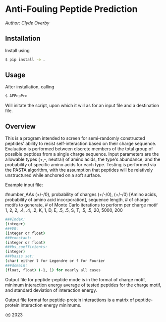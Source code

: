 # Anti-Fouling Peptide Prediction

*Author: Clyde Overby*


## Installation

Install using 
```sh
$ pip install -e .
```
## Usage

After installation, calling
```sh
$ AFPepPro
```
Will initate the script, upon which it will as for an input file and a destination file.

## Overview

This is a program intended to screen for semi-randomly constructed peptides' ability to resist self-interaction based on their charge sequence.  Evaluation is performed between discrete members of the total group of possible peptides from a single charge sequence.  Input parameters are the allowable types (+,-, neutral) of amino acids, the type's abundance, and the probability of specific amino acids for each type.  Testing is performed via the PASTA algorithm, with the assumption that peptides will be relatively unstructured while anchored on a soft surface.

Example input file:

#number_AAs (+/-/0), probability of charges (+/-/0), (+/-/0) [Amino acids, probability of amino acid incorporation], sequence length, # of charge motifs to generate, # of Monte Carlo iterations to perform per charge motif 
1, 2, 2, .4, .4, .2, K, 1, D, E, .5, .5, S, T, .5, .5, 20, 5000, 200


```sh
###Index:
(integer)
###V0:
(integer or float)
###constant:
(integer or float)
###bs_coefficients:
(integer)
###basis set:
(char) either l for Legendre or f for Fourier
###domain:
(float, float) (-1, 1) for nearly all cases
```

Output file for peptide-peptide mode is in the format of charge motif, minimum interaction energy average of tested peptides for the charge motif, and standard deviation of interaction energy.

Output file format for peptide-protein interactions is a matrix of peptide-protein interaction energy minimums.

(c) 2023

